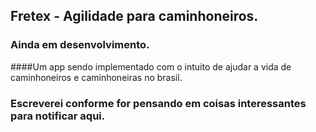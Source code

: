 ## Fretex - Agilidade para caminhoneiros.
### Ainda em desenvolvimento.

####Um app sendo implementado com o intuito de ajudar a vida de caminhoneiros e caminhoneiras no brasil.


### Escreverei conforme for pensando em coisas interessantes para notificar aqui.
